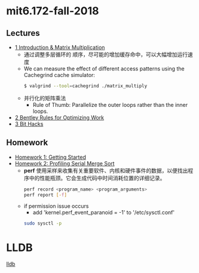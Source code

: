 # mit6.172-fall-2018


## Lectures

- [1 Introduction & Matrix Multiplication](course/static_resources/d0c73dd51c79b95196a2e6faa824e1b4_MIT6_172F18_lec1.pdf)
    - 通过调整多层循环的 顺序，尽可能的增加缓存命中，可以大幅增加运行速度
    - We can measure the effect of different access patterns using the Cachegrind cache simulator:
        ```bash
        $ valgrind --tool=cachegrind ./matrix_multiply
    - 并行化的矩阵乘法
        - Rule of Thumb: Parallelize the outer loops rather than the inner loops.
- [2 Bentley Rules for Optimizing Work](course/static_resources/1a57adbec9520270d4485b42a2e1a316_MIT6_172F18_lec2.pdf)
- [3 Bit Hacks](course/static_resources/cc6983c9ebd77c28e8ae85bc0e575360_MIT6_172F18_lec3.pdf)


## Homework

- [Homework 1: Getting Started](course/static_resources/2724d8594cb413754669fc4e9c6ce7db_MIT6_172F18hw1.pdf)
- [Homework 2: Profiling Serial Merge Sort](course/static_resources/796439e646c02f44348d50b1836ff7f9_MIT6_172F18hw2.pdf)
    - **perf** 使用采样来收集有关重要软件、内核和硬件事件的数据，以便找出程序中的性能瓶颈。它会生成代码中时间消耗位置的详细记录。
        ```bash
        perf record <program_name> <program_arguments>
        perf report [-f]
        ```
    - if permission issue occurs
        - add 'kernel.perf_event_paranoid = -1'  to '/etc/sysctl.conf'
        ```bash
        sudo sysctl -p
        ```



# LLDB 

[lldb](lldb/lldb.md)

